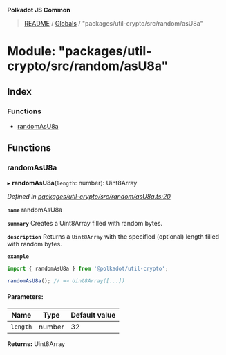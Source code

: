 **Polkadot JS Common**

> [README](../README.md) / [Globals](../globals.md) / "packages/util-crypto/src/random/asU8a"

# Module: "packages/util-crypto/src/random/asU8a"

## Index

### Functions

* [randomAsU8a](_packages_util_crypto_src_random_asu8a_.md#randomasu8a)

## Functions

### randomAsU8a

▸ **randomAsU8a**(`length`: number): Uint8Array

*Defined in [packages/util-crypto/src/random/asU8a.ts:20](https://github.com/polkadot-js/common/blob/aff78c2e/packages/util-crypto/src/random/asU8a.ts#L20)*

**`name`** randomAsU8a

**`summary`** Creates a Uint8Array filled with random bytes.

**`description`** 
Returns a `Uint8Array` with the specified (optional) length filled with random bytes.

**`example`** 
<BR>

```javascript
import { randomAsU8a } from '@polkadot/util-crypto';

randomAsU8a(); // => Uint8Array([...])
```

#### Parameters:

Name | Type | Default value |
------ | ------ | ------ |
`length` | number | 32 |

**Returns:** Uint8Array
